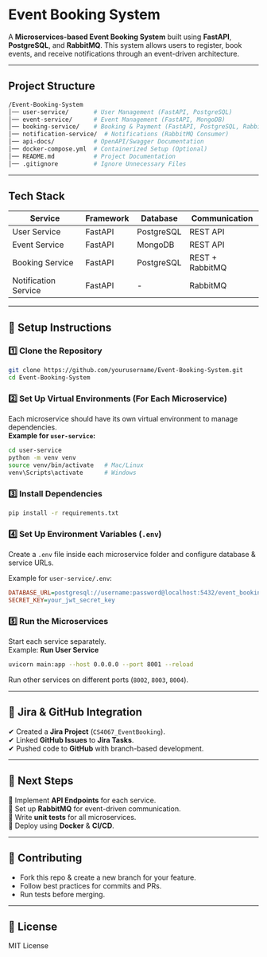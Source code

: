 # Event Booking System  

A **Microservices-based Event Booking System** built using **FastAPI**, **PostgreSQL**, and **RabbitMQ**. This system allows users to register, book events, and receive notifications through an event-driven architecture.

---

## **Project Structure**  

```bash
/Event-Booking-System
│── user-service/       # User Management (FastAPI, PostgreSQL)
│── event-service/      # Event Management (FastAPI, MongoDB)
│── booking-service/    # Booking & Payment (FastAPI, PostgreSQL, RabbitMQ)
│── notification-service/  # Notifications (RabbitMQ Consumer)
│── api-docs/           # OpenAPI/Swagger Documentation
│── docker-compose.yml  # Containerized Setup (Optional)
│── README.md           # Project Documentation
│── .gitignore          # Ignore Unnecessary Files
```

---

## **Tech Stack**  

| Service        | Framework  | Database   | Communication |
|---------------|-----------|------------|--------------|
| User Service  | FastAPI   | PostgreSQL | REST API     |
| Event Service | FastAPI   | MongoDB    | REST API     |
| Booking Service | FastAPI | PostgreSQL | REST + RabbitMQ |
| Notification Service | FastAPI | - | RabbitMQ |

---

## 🔧 **Setup Instructions**  

### **1️⃣ Clone the Repository**  
```sh
git clone https://github.com/yourusername/Event-Booking-System.git
cd Event-Booking-System
```

### **2️⃣ Set Up Virtual Environments (For Each Microservice)**
Each microservice should have its own virtual environment to manage dependencies.  
**Example for `user-service`:**  
```sh
cd user-service
python -m venv venv
source venv/bin/activate   # Mac/Linux
venv\Scripts\activate      # Windows
```

### **3️⃣ Install Dependencies**  
```sh
pip install -r requirements.txt
```

### **4️⃣ Set Up Environment Variables (`.env`)**  
Create a `.env` file inside each microservice folder and configure database & service URLs.  

Example for `user-service/.env`:  
```ini
DATABASE_URL=postgresql://username:password@localhost:5432/event_booking
SECRET_KEY=your_jwt_secret_key
```

### **5️⃣ Run the Microservices**
Start each service separately.  
Example: **Run User Service**  
```sh
uvicorn main:app --host 0.0.0.0 --port 8001 --reload
```

Run other services on different ports (`8002`, `8003`, `8004`).

---

## 🔄 **Jira & GitHub Integration**  
✔ Created a **Jira Project** (`CS4067_EventBooking`).  
✔ Linked **GitHub Issues** to **Jira Tasks**.  
✔ Pushed code to **GitHub** with branch-based development.  

---

## 📌 **Next Steps**
🔹 Implement **API Endpoints** for each service.  
🔹 Set up **RabbitMQ** for event-driven communication.  
🔹 Write **unit tests** for all microservices.  
🔹 Deploy using **Docker** & **CI/CD**.  

---

## 📝 **Contributing**  
- Fork this repo & create a new branch for your feature.  
- Follow best practices for commits and PRs.  
- Run tests before merging.  

---

## 📜 **License**  
MIT License  

```  

